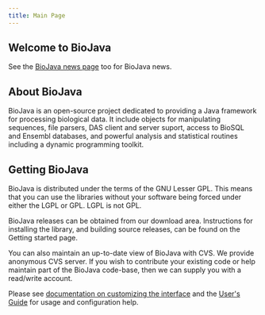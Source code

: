 ```yaml
---
title: Main Page
---
```


Welcome to BioJava
------------------

See the [BioJava news page](http://biojava.open-bio.org/news) too for
BioJava news.

About BioJava
-------------

BioJava is an open-source project dedicated to providing a Java
framework for processing biological data. It include objects for
manipulating sequences, file parsers, DAS client and server suport,
access to BioSQL and Ensembl databases, and powerful analysis and
statistical routines including a dynamic programming toolkit.

Getting BioJava
---------------

BioJava is distributed under the terms of the GNU Lesser GPL. This means
that you can use the libraries without your software being forced under
either the LGPL or GPL. LGPL is not GPL.

BioJava releases can be obtained from our download area. Instructions
for installing the library, and building source releases, can be found
on the Getting started page.

You can also maintain an up-to-date view of BioJava with CVS. We provide
anonymous CVS server. If you wish to contribute your existing code or
help maintain part of the BioJava code-base, then we can supply you with
a read/write account.

Please see [documentation on customizing the
interface](http://meta.wikipedia.org/wiki/MediaWiki_i18n) and the
[User's Guide](http://meta.wikipedia.org/wiki/MediaWiki_User%27s_Guide)
for usage and configuration help.

